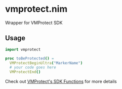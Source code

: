 # vmprotect.nim
Wrapper for VMProtect SDK

## Usage
```nim
import vmprotect

proc toBeProtected() =
  VMProtectBeginUltra("MarkerName")
  # your code goes here
  VMProtectEnd()
```

Check out [VMProtect's SDK Functions](http://vmpsoft.com/support/user-manual/working-with-vmprotect/preparing-a-project/sdk-functions) for more details
